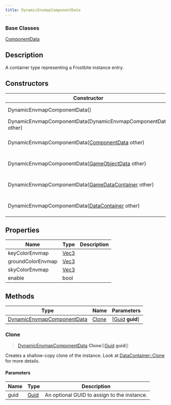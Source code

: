 ```yaml
---
title: DynamicEnvmapComponentData
---
```

### Base Classes

[ComponentData](/vext/ref/fb/componentdata/)

## Description

A container type representing a Frostbite instance entry.

## Constructors

| Constructor                                                                           | Description                                                                                                                                 |
| ------------------------------------------------------------------------------------- | ------------------------------------------------------------------------------------------------------------------------------------------- |
| DynamicEnvmapComponentData()                                                          | Create a new instance of this container type.                                                                                               |
| DynamicEnvmapComponentData(DynamicEnvmapComponentData other)                          | Create a reference copy of an instance of the same type.                                                                                    |
| DynamicEnvmapComponentData([ComponentData](/vext/ref/fb/componentdata/) other)                      | Upcast an instance of type [ComponentData](/vext/ref/fb/componentdata/) to [DynamicEnvmapComponentData](/vext/ref/fb/dynamicenvmapcomponentdata/).                      |
| DynamicEnvmapComponentData([GameObjectData](/vext/ref/fb/gameobjectdata/) other)                    | Upcast an instance of type [GameObjectData](/vext/ref/fb/gameobjectdata/) to [DynamicEnvmapComponentData](/vext/ref/fb/dynamicenvmapcomponentdata/).                    |
| DynamicEnvmapComponentData([GameDataContainer](/vext/ref/fb/gamedatacontainer/) other)              | Upcast an instance of type [GameDataContainer](/vext/ref/fb/gamedatacontainer/) to [DynamicEnvmapComponentData](/vext/ref/fb/dynamicenvmapcomponentdata/).              |
| DynamicEnvmapComponentData([DataContainer](/vext/ref/shared/class/datacontainer) other) | Upcast an instance of type [DataContainer](/vext/ref/shared/class/datacontainer) to [DynamicEnvmapComponentData](/vext/ref/fb/dynamicenvmapcomponentdata/). |

## Properties

| Name              | Type                              | Description |
| ----------------- | --------------------------------- | ----------- |
| keyColorEnvmap    | [Vec3](/vext/ref/shared/class/vec3) |             |
| groundColorEnvmap | [Vec3](/vext/ref/shared/class/vec3) |             |
| skyColorEnvmap    | [Vec3](/vext/ref/shared/class/vec3) |             |
| enable            | bool                              |             |

## Methods

| Type                                                     | Name            | Parameters                                     |
| -------------------------------------------------------- | --------------- | ---------------------------------------------- |
| [DynamicEnvmapComponentData](/vext/ref/fb/dynamicenvmapcomponentdata/) | [Clone](#clone) | \[[Guid](/vext/ref/shared/class/guid) **guid**\] |

### Clone

> [DynamicEnvmapComponentData](/vext/ref/fb/dynamicenvmapcomponentdata/) **Clone**(\[[Guid](/vext/ref/shared/class/guid) **guid**\])

Creates a shallow-copy clone of the instance. Look at [DataContainer::Clone](/vext/ref/shared/class/datacontainer#clone) for more details.

#### Parameters

| Name | Type         | Description                                 |
| ---- | ------------ | ------------------------------------------- |
| guid | [Guid](/vext/ref/shared/class/guid/) | An optional GUID to assign to the instance. |
